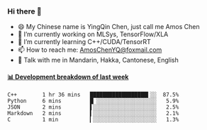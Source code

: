 ### Hi there 👋
- 😄 My Chinese name is YingQin Chen, just call me Amos Chen
- 🔭 I’m currently working on MLSys, TensorFlow/XLA
- 🌱 I’m currently learning C++/CUDA/TensorRT
- 📫 How to reach me: AmosChenYQ@foxmail.com
- 💬 Talk with me in Mandarin, Hakka, Cantonese, English

<!-- waka-box start -->
#### <a href="https://gist.github.com/becb911736b10de673d72f2a472b1e52" target="_blank">📊 Development breakdown of last week</a>
```text
C++        1 hr 36 mins   ██████████████████▍░░  87.5%
Python     6 mins         █▏░░░░░░░░░░░░░░░░░░░   5.9%
JSON       2 mins         ▌░░░░░░░░░░░░░░░░░░░░   2.5%
Markdown   2 mins         ▍░░░░░░░░░░░░░░░░░░░░   2.1%
C          1 min          ▎░░░░░░░░░░░░░░░░░░░░   1.3%
```
<!-- waka-box end -->


<!--
**AmosChenYQ/AmosChenYQ** is a ✨ _special_ ✨ repository because its `README.md` (this file) appears on your GitHub profile.

Here are some ideas to get you started:

- 🔭 I’m currently working on 
- 🌱 I’m currently learning ...
- 👯 I’m looking to collaborate on ...
- 🤔 I’m looking for help with ...
- 📫 How to reach me: AmosChenYQ@foxmail.com
- 😄 Pronouns: ...
- ⚡ Fun fact: ...
-->

